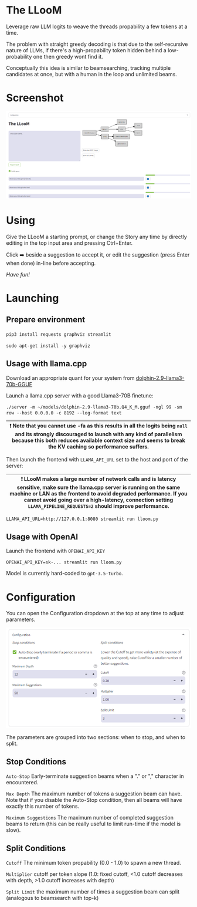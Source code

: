 # The LLooM

Leverage raw LLM logits to weave the threads propability a few tokens at a time.

The problem with straight greedy decoding is that due to the self-recursive nature of LLMs, if there's a high-propability token hidden behind a low-probability one then greedy wont find it.

Conceptually this idea is similar to beamsearching, tracking multiple candidates at once, but with a human in the loop and unlimited beams.

# Screenshot

![LLooM Screenshot](screenshot.png "LLooM Screenshot")

# Using

Give the LLooM a starting prompt, or change the Story any time by directly editing in the top input area and pressing Ctrl+Enter.

Click ➡️ beside a suggestion to accept it, or edit the suggestion (press Enter when done) in-line before accepting.

*Have fun!*

# Launching

## Prepare environment

`pip3 install requests graphviz streamlit`

`sudo apt-get install -y graphviz`

## Usage with llama.cpp

Download an appropriate quant for your system from [dolphin-2.9-llama3-70b-GGUF](https://huggingface.co/crusoeai/dolphin-2.9-llama3-70b-GGUF)

Launch a llama.cpp server with a good Llama3-70B finetune:

```
./server -m ~/models/dolphin-2.9-llama3-70b.Q4_K_M.gguf -ngl 99 -sm row --host 0.0.0.0 -c 8192 --log-format text
```

| :exclamation: Note that you cannot use -fa as this results in all the logits being `null` and its strongly discouraged to launch with any kind of parallelism because this both reduces available context size and seems to break the KV caching so performance suffers.  |
|-----------------------------------------|


Then launch the frontend with `LLAMA_API_URL` set to the host and port of the server:

| :exclamation:  LLooM makes a large number of network calls and is latency sensitive, make sure the llama.cpp server is running on the same machine or LAN as the frontend to avoid degraded performance.  If you cannot avoid going over a high-latency, connection setting `LLAMA_PIPELINE_REQUESTS=2` should improve performance. |
|-----------------------------------------|

```
LLAMA_API_URL=http://127.0.0.1:8080 streamlit run lloom.py
```

## Usage with OpenAI

Launch the frontend with `OPENAI_API_KEY`

```
OPENAI_API_KEY=sk-... streamlit run lloom.py
```

Model is currently hard-coded to `gpt-3.5-turbo`.

# Configuration

You can open the Configuration dropdown at the top at any time to adjust parameters.

![LLooM Screenshot](config.png "LLooM Screenshot")

The parameters are grouped into two sections: when to stop, and when to split.

## Stop Conditions

`Auto-Stop` Early-terminate suggestion beams when a "." or "," character in encountered.

`Max Depth` The maximum number of tokens a suggestion beam can have. Note that if you disable the Auto-Stop condition, then all beams will have exactly this number of tokens.

`Maximum Suggestions` The maximum number of completed suggestion beams to return (this can be really useful to limit run-time if the model is slow).

## Split Conditions

`Cutoff` The minimum token propability (0.0 - 1.0) to spawn a new thread.

`Multiplier` cutoff per token slope (1.0: fixed cutoff, <1.0 cutoff decreases with depth, >1.0 cutoff increases with depth)

`Split Limit` the maximum number of times a suggestion beam can split (analogous to beamsearch with top-k)